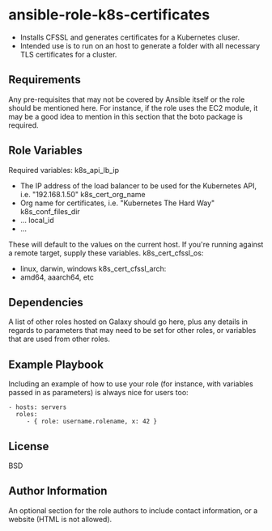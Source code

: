 ansible-role-k8s-certificates
=========

* Installs CFSSL and generates certificates for a Kubernetes cluser.
* Intended use is to run on an host to generate a folder with all necessary TLS certificates for a cluster.

Requirements
------------

Any pre-requisites that may not be covered by Ansible itself or the role should be mentioned here. For instance, if the role uses the EC2 module, it may be a good idea to mention in this section that the boto package is required.

Role Variables
--------------

Required variables:
k8s_api_lb_ip
* The IP address of the load balancer to be used for the Kubernetes API, i.e. "192.168.1.50"
k8s_cert_org_name
* Org name for certificates, i.e. "Kubernetes The Hard Way"
k8s_conf_files_dir
* ...
local_id
* ...

These will default to the values on the current host. If you're running against a remote target, supply these variables.
k8s_cert_cfssl_os:
* linux, darwin, windows
k8s_cert_cfssl_arch:
* amd64, aaarch64, etc

Dependencies
------------

A list of other roles hosted on Galaxy should go here, plus any details in regards to parameters that may need to be set for other roles, or variables that are used from other roles.

Example Playbook
----------------

Including an example of how to use your role (for instance, with variables passed in as parameters) is always nice for users too:

    - hosts: servers
      roles:
         - { role: username.rolename, x: 42 }

License
-------

BSD

Author Information
------------------

An optional section for the role authors to include contact information, or a website (HTML is not allowed).
